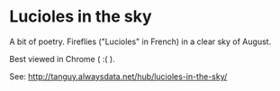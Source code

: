 Lucioles in the sky
===================
A bit of poetry. Fireflies ("Lucioles" in French) in a clear sky of August.

Best viewed in Chrome ( :( ).

See: http://tanguy.alwaysdata.net/hub/lucioles-in-the-sky/

